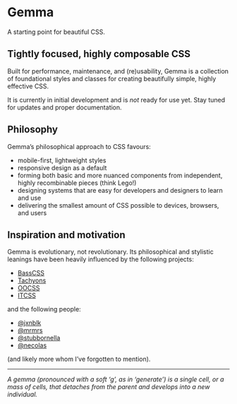 # Gemma
A starting point for beautiful CSS.

## Tightly focused, highly composable CSS
Built for performance, maintenance, and (re)usability, Gemma is a collection of foundational styles and classes for creating beautifully simple, highly effective CSS.

It is currently in initial development and is _not_ ready for use yet. Stay tuned for updates and proper documentation.

## Philosophy
Gemma’s philosophical approach to CSS favours:

- mobile-first, lightweight styles
- responsive design as a default
- forming both basic and more nuanced components from independent, highly recombinable pieces (think Lego!)
- designing systems that are easy for developers and designers to learn and use
- delivering the smallest amount of CSS possible to devices, browsers, and users

## Inspiration and motivation
Gemma is evolutionary, not revolutionary. Its philosophical and stylistic leanings have been heavily influenced by the following projects:

- [BassCSS](http://basscss.com)
- [Tachyons](http://tachyons.io)
- [OOCSS](https://github.com/stubbornella/oocss)
- [ITCSS](https://twitter.com/itcss_io)

and the following people:

- [@jxnblk](http://jxnblk.com)
- [@mrmrs](http://mrmrs.io)
- [@stubbornella](http://www.stubbornella.org/content/)
- [@necolas](https://github.com/necolas)

(and likely more whom I’ve forgotten to mention).

* * *

_A gemma (pronounced with a soft ‘g’, as in ‘generate’) is a single cell, or a mass of cells, that detaches from the parent and develops into a new individual._
